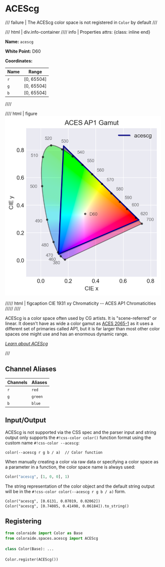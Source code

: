 # ACEScg

/// failure | The ACEScg color space is not registered in `Color` by default
///

/// html | div.info-container
//// info | Properties
    attrs: {class: inline end}

**Name:** `acescg`

**White Point:** D60

**Coordinates:**

Name | Range
---- | -----
`r`  | [0, 65504]
`g`  | [0, 65504]
`b`  | [0, 65504]
////

//// html | figure
![ACEScg](../images/acescg.png)

///// html | figcaption
CIE 1931 xy Chromaticity -- ACES AP1 Chromaticities
/////
////

ACEScg is a color space often used by CG artists. It is "scene-referred" or linear. It doesn't have as wide a color
gamut as [ACES 2065-1](./aces2065_1.md) as it uses a different set of primaries called AP1, but it is far larger than
most other color spaces one might use and has an enormous dynamic range.

_[Learn about ACEScg](https://docs.acescentral.com/specifications/acescg/)_

///

## Channel Aliases

Channels | Aliases
-------- | -------
`r`      | `red`
`g`      | `green`
`b`      | `blue`

## Input/Output

ACEScg is not supported via the CSS spec and the parser input and string output only supports the
`#!css-color color()` function format using the custom name `#!css-color --acescg`:

```css-color
color(--acescg r g b / a)  // Color function
```

When manually creating a color via raw data or specifying a color space as a parameter in a function, the color
space name is always used:

```py
Color("acescg", [1, 0, 0], 1)
```

The string representation of the color object and the default string output will be in the
`#!css-color color(--acescg r g b / a)` form.

```playground
Color("acescg", [0.6131, 0.07019, 0.02062])
Color("acescg", [0.74085, 0.41498, 0.06184]).to_string()
```

## Registering

```py
from coloraide import Color as Base
from coloraide.spaces.acescg import ACEScg

class Color(Base): ...

Color.register(ACEScg())
```
